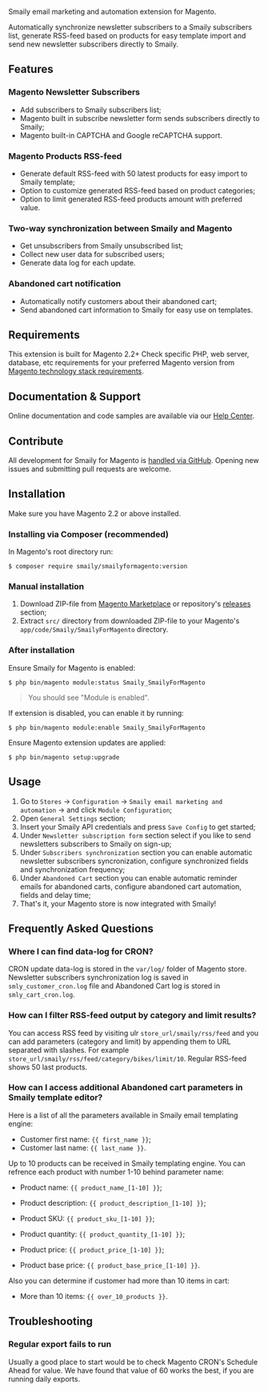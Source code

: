 Smaily email marketing and automation extension for Magento.

Automatically synchronize newsletter subscribers to a Smaily subscribers list, generate RSS-feed based on products for easy template import and send new newsletter subscribers directly to Smaily.

## Features

### Magento Newsletter Subscribers

- Add subscribers to Smaily subscribers list;
- Magento built in subscribe newsletter form sends subscribers directly to Smaily;
- Magento built-in CAPTCHA and Google reCAPTCHA support.

### Magento Products RSS-feed

- Generate default RSS-feed with 50 latest products for easy import to Smaily template;
- Option to customize generated RSS-feed based on product categories;
- Option to limit generated RSS-feed products amount with preferred value.

### Two-way synchronization between Smaily and Magento

- Get unsubscribers from Smaily unsubscribed list;
- Collect new user data for subscribed users;
- Generate data log for each update.

### Abandoned cart notification

- Automatically notify customers about their abandoned cart;
- Send abandoned cart information to Smaily for easy use on templates.

## Requirements

This extension is built for Magento 2.2+ Check specific PHP, web server, database, etc requirements for your preferred Magento version from [Magento technology stack requirements](https://devdocs.magento.com/guides/v2.0/install-gde/system-requirements-tech.html).

## Documentation & Support

Online documentation and code samples are available via our [Help Center](http://help.smaily.com/support/solutions/articles/16000076719-smaily-e-commerce-extension-for-magento-2-0-).

## Contribute

All development for Smaily for Magento is [handled via GitHub](https://github.com/sendsmaily/smaily-magento-extension). Opening new issues and submitting pull requests are welcome.

## Installation

Make sure you have Magento 2.2 or above installed.

### Installing via Composer (recommended)

In Magento's root directory run:

    $ composer require smaily/smailyformagento:version

### Manual installation

1. Download ZIP-file from [Magento Marketplace](https://marketplace.magento.com) or repository's [releases](https://github.com/sendsmaily/smaily-magento-extension/releases) section;
2. Extract `src/` directory from downloaded ZIP-file to your Magento's `app/code/Smaily/SmailyForMagento` directory.

### After installation

Ensure Smaily for Magento is enabled:

    $ php bin/magento module:status Smaily_SmailyForMagento

> You should see "Module is enabled".

If extension is disabled, you can enable it by running:

    $ php bin/magento module:enable Smaily_SmailyForMagento

Ensure Magento extension updates are applied:

    $ php bin/magento setup:upgrade

## Usage

1. Go to `Stores` → `Configuration` → `Smaily email marketing and automation` → and click `Module Configuration`;
2. Open `General Settings` section;
3. Insert your Smaily API credentials and press `Save Config` to get started;
4. Under `Newsletter subscription form` section select if you like to send newsletters subscribers to Smaily on sign-up;
5. Under `Subscribers synchronization` section you can enable automatic newsletter subscribers syncronization, configure synchronized fields and synchronization frequency;
6. Under `Abandoned Cart` section you can enable automatic reminder emails for abandoned carts, configure abandoned cart automation, fields and delay time;
7. That's it, your Magento store is now integrated with Smaily!

## Frequently Asked Questions

### Where I can find data-log for CRON?

CRON update data-log is stored in the `var/log/` folder of Magento store. Newsletter subscribers synchronization log is saved in `smly_customer_cron.log` file and Abandoned Cart log is stored in `smly_cart_cron.log`.

### How can I filter RSS-feed output by category and limit results?

You can access RSS feed by visiting ulr `store_url/smaily/rss/feed` and you can add parameters (category and limit) by appending them to URL separated with slashes. For example `store_url/smaily/rss/feed/category/bikes/limit/10`. Regular RSS-feed shows 50 last products.

### How can I access additional Abandoned cart parameters in Smaily template editor?

Here is a list of all the parameters available in Smaily email templating engine:

- Customer first name: `{{ first_name }}`;
- Customer last name: `{{ last_name }}`.

Up to 10 products can be received in Smaily templating engine. You can refrence each product with number 1-10 behind parameter name:

- Product name: `{{ product_name_[1-10] }}`;

- Product description: `{{ product_description_[1-10] }}`;

- Product SKU: `{{ product_sku_[1-10] }}`;

- Product quantity: `{{ product_quantity_[1-10] }}`;

- Product price: `{{ product_price_[1-10] }}`;

- Product base price: `{{ product_base_price_[1-10] }}`.

Also you can determine if customer had more than 10 items in cart:

- More than 10 items: `{{ over_10_products }}`.

## Troubleshooting

### Regular export fails to run

Usually a good place to start would be to check Magento CRON's Schedule Ahead for value. We have found that value of 60 works the best, if you are running daily exports.
